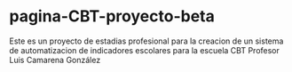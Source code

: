 # pagina-CBT-proyecto-beta
Este es un proyecto de estadias profesional para la creacion de un sistema de automatizacion de indicadores escolares para la escuela CBT Profesor Luis Camarena González
